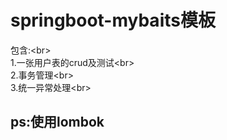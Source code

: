 # springboot-mybaits模板

包含:\<br>  
  1.一张用户表的crud及测试\<br>  
  2.事务管理\<br>  
  3.统一异常处理\<br>  
## ps:使用lombok
